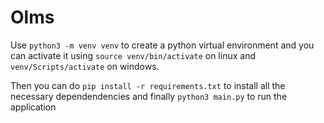 # Olms

Use `python3 -m venv venv` to create a python virtual environment and you can activate it using 
`source venv/bin/activate` on linux and `venv/Scripts/activate` on windows.

Then you can do `pip install -r requirements.txt` to install all the necessary dependendencies and finally `python3 main.py` to run the application